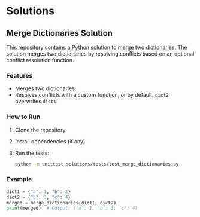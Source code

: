 # Solutions

## Merge Dictionaries Solution

This repository contains a Python solution to merge two dictionaries.
The solution merges two dictionaries by resolving conflicts based on an optional
 conflict resolution function.

### Features

- Merges two dictionaries.
- Resolves conflicts with a custom function, or by default, `dict2` overwrites `dict1`.

### How to Run

1. Clone the repository.
2. Install dependencies (if any).
3. Run the tests:

    ```bash
    python -m unittest solutions/tests/test_merge_dictionaries.py
    ```

### Example

```python
dict1 = {"a": 1, "b": 2}
dict2 = {"b": 3, "c": 4}
merged = merge_dictionaries(dict1, dict2)
print(merged)  # Output: {'a': 1, 'b': 3, 'c': 4}

